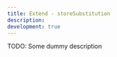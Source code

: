 ```yaml
---
title: Extend - storeSubstitution
description:
development: true
---
```


TODO: Some dummy description